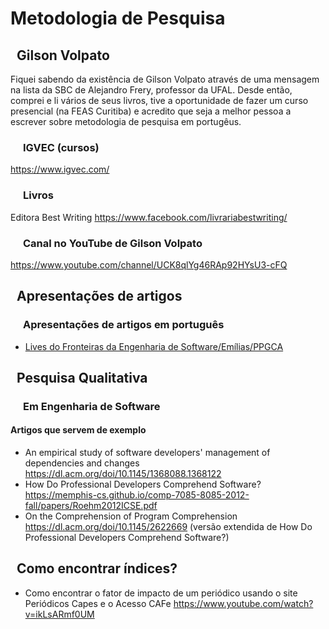 <style type="text/css">
  h2 { margin-left: 10px; }
  h3 { margin-left: 20px; }
</style>
# Metodologia de Pesquisa

## Gilson Volpato

Fiquei sabendo da existência de Gilson Volpato através de uma mensagem na lista da SBC de Alejandro Frery, professor da UFAL. Desde então, comprei e li vários de seus livros, tive a oportunidade de fazer um curso presencial (na FEAS Curitiba) e acredito que seja a melhor pessoa a escrever sobre metodologia de pesquisa em portugêus.

### IGVEC  (cursos)

 https://www.igvec.com/
 
### Livros

Editora Best Writing https://www.facebook.com/livrariabestwriting/

### Canal no YouTube de Gilson Volpato

https://www.youtube.com/channel/UCK8qlYg46RAp92HYsU3-cFQ


## Apresentações de artigos

### Apresentações de artigos em português

- [Lives do Fronteiras da Engenharia de Software/Emílias/PPGCA](https://www.youtube.com/playlist?list=PLqYFZmKhrqupT8uSnbL8kpmJhq4f5DQoY)

## Pesquisa Qualitativa

### Em Engenharia de Software

#### Artigos que servem de exemplo

- An empirical study of software developers' management of dependencies and changes https://dl.acm.org/doi/10.1145/1368088.1368122
- How Do Professional Developers Comprehend Software? https://memphis-cs.github.io/comp-7085-8085-2012-fall/papers/Roehm2012ICSE.pdf
- On the Comprehension of Program Comprehension https://dl.acm.org/doi/10.1145/2622669 (versão extendida de  How Do Professional Developers Comprehend Software?)


## Como encontrar índices?

- Como encontrar o fator de impacto de um periódico usando o site Periódicos Capes e o Acesso CAFe https://www.youtube.com/watch?v=ikLsARmf0UM

